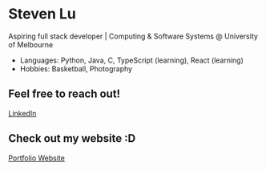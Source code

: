 # Steven Lu

Aspiring full stack developer | Computing & Software Systems @ University of Melbourne

- Languages: Python, Java, C, TypeScript (learning), React (learning)
- Hobbies: Basketball, Photography

## Feel free to reach out!
[LinkedIn](https://www.linkedin.com/in/steven-lu-04b603300/)

## Check out my website :D
[Portfolio Website](https://personal-website-lyart-ten-57.vercel.app/)  
